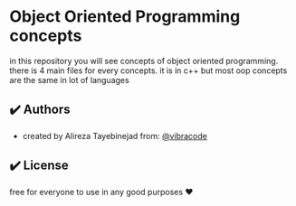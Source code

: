 # Object Oriented Programming concepts

in this repository you will see concepts of object oriented programming.
there is 4 main files for every concepts.
it is in c++ but most oop concepts are the same in lot of languages

## :heavy_check_mark: Authors

-   created by Alireza Tayebinejad from: [@vibracode](https://www.github.com/octokatherine)

## :heavy_check_mark: License

free for everyone to use in any good purposes :heart:
